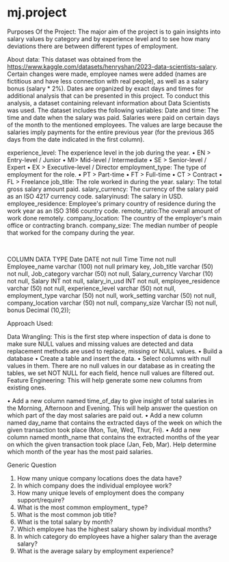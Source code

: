 # mj.project


Purposes Of the Project:
The major aim of the project is to gain insights into salary values by category and by experience level and to see how many deviations there are between different types of employment.

About data:
This dataset was obtained from the https://www.kaggle.com/datasets/henryshan/2023-data-scientists-salary. 
Certain changes were made, employee names were added (names are fictitious and have less connection with real people), as well as a salary bonus (salary * 2%). Dates are organized by exact days and times for additional analysis that can be presented in this project.
To conduct this analysis, a dataset containing relevant information about Data Scientists was used. The dataset includes the following variables:
Date and time: The time and date when the salary was paid. Salaries were paid on certain days of the month to the mentioned employees. The values are large because the salaries imply payments for the entire previous year (for the previous 365 days from the date indicated in the first column).

experience_level: The experience level in the job during the year.
•	EN > Entry-level / Junior
•	MI> Mid-level / Intermediate
•	SE > Senior-level / Expert
•	EX > Executive-level / Director
employment_type: The type of employment for the role.
•	PT > Part-time
•	FT > Full-time
•	CT > Contract
•	FL > Freelance
job_title: The role worked in during the year.
salary: The total gross salary amount paid.
salary_currency: The currency of the salary paid as an ISO 4217 currency code.
salaryinusd: The salary in USD.
employee_residence: Employee's primary country of residence during the work year as an ISO 3166 country code.
remote_ratio:The overall amount of work done remotely.
company_location: The country of the employer's main office or contracting branch.
company_size: The median number of people that worked for the company during the year.

 

COLUMN	DATA TYPE
Date	DATE not null
Time	Time not null
Employee_name	varchar (100) not null primary key,
Job_title	varchar (50) not null,
Job_category	varchar (50) not null,
Salary_currency	Varchar (10) not null,
Salary	INT not null,
salary_in_usd	INT not null,
employee_residence	varchar (50) not null,
experience_level	varchar (50) not null,
employment_type	varchar (50) not null,
work_setting	varchar (50) not null,
company_location	varchar (50) not null,
company_size	Varchar (5) not null,
bonus	Decimal (10,2));


Approach Used:

Data Wrangling: This is the first step where inspection of data is done to make sure NULL values and missing values are detected and data replacement methods are used to replace, missing or NULL values.
•	Build a database
•	Create a table and insert the data.
•	Select columns with null values in them. There are no null values in our database as in creating the tables, we set NOT NULL for each field, hence null values are filtered out.
Feature Engineering: This will help generate some new columns from existing ones.

•	Add a new column named time_of_day to give insight of total salaries in the Morning, Afternoon and Evening. This will help answer the question on which part of the day most salaries are paid out. 
•	Add a new column named day_name that contains the extracted days of the week on which the given transaction took place (Mon, Tue, Wed, Thur, Fri). 
•	Add a new column named month_name that contains the extracted months of the year on which the given transaction took place (Jan, Feb, Mar). Help determine which month of the year has the most paid salaries.


Generic Question
1.	How many unique company locations does the data have?
2.	In which company does the individual employee work?
3.	How many unique levels of employment does the company support/require?
4.	What is the most common employment_ type?
5.	What is the most common job title?
6.	What is the total salary by month?
7.	Which employee has the highest salary shown by individual months?
8.	In which category do employees have a higher salary than the average salary?
9.	What is the average salary by employment experience?
